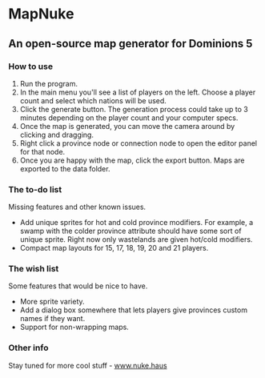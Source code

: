 # MapNuke
## An open-source map generator for Dominions 5

### How to use

1. Run the program.
2. In the main menu you'll see a list of players on the left. Choose a player count and select which nations will be used.
3. Click the generate button. The generation process could take up to 3 minutes depending on the player count and your computer specs.
4. Once the map is generated, you can move the camera around by clicking and dragging.
5. Right click a province node or connection node to open the editor panel for that node.
6. Once you are happy with the map, click the export button. Maps are exported to the data folder.

### The to-do list

Missing features and other known issues.

- Add unique sprites for hot and cold province modifiers. For example, a swamp with the colder province attribute should have some sort of unique sprite. Right now only wastelands are given hot/cold modifiers.
- Compact map layouts for 15, 17, 18, 19, 20 and 21 players.

### The wish list

Some features that would be nice to have.

- More sprite variety.
- Add a dialog box somewhere that lets players give provinces custom names if they want.
- Support for non-wrapping maps.

### Other info

Stay tuned for more cool stuff - www.nuke.haus
